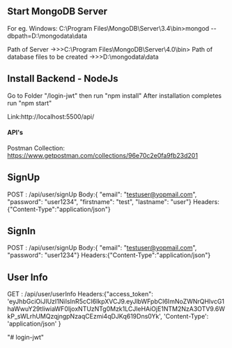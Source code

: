 ## Start MongoDB Server
For eg.
Windows: 
C:\Program Files\MongoDB\Server\3.4\bin>mongod --dbpath=D:\mongodata\data  

Path of Server ->>>C:\Program Files\MongoDB\Server\4.0\bin>
Path of database files to be created ->>>D:\mongodata\data 


## Install Backend - NodeJs
Go to Folder "/login-jwt" then run "npm install"
After installation completes run "npm start"

Link:http://localhost:5500/api/


#### API's

Postman Collection:
https://www.getpostman.com/collections/96e70c2e0fa9fb23d201

## SignUp
POST : /api/user/signUp
Body:{  "email": "testuser@yopmail.com", "password": "user1234",  "firstname": "test", "lastname": "user"}
Headers:{"Content-Type":"application/json"}

## SignIn
POST : /api/user/signUp 
Body:{  "email": "testuser@yopmail.com", "password": "user1234"}
Headers:{"Content-Type":"application/json"}

## User Info
GET : /api/user/userInfo 
Headers:{"access_token": 'eyJhbGciOiJIUzI1NiIsInR5cCI6IkpXVCJ9.eyJlbWFpbCI6ImNoZWNrQHlvcG1haWwuY29tIiwiaWF0IjoxNTUzNTg0Mzk1LCJleHAiOjE1NTM2NzA3OTV9.6WkP_sWLrhUMQzqjngpNzaqCEzmi4qDJKq619Dns0Yk',
     'Content-Type': 'application/json' }




"# login-jwt" 
